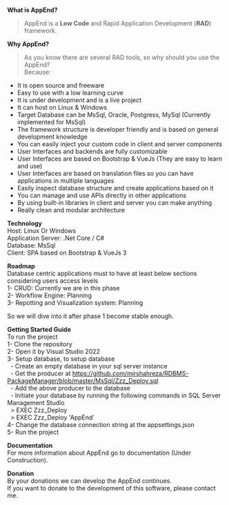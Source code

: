 **What is AppEnd?**
> AppEnd is a **Low Code** and Rapid Application Development (**RAD**) framework.  

**Why AppEnd?**
>As you know there are several RAD tools, so why should you use the AppEnd?  
Because:
- It is open source and freeware
- Easy to use with a low learning curve
- It is under development and is a live project  
- It can host on Linux & Windows
- Target Database can be MsSql, Oracle, Postgress, MySql (Currently implemented for MsSql)
- The framework structure is developer friendly and is based on general development knowledge
- You can easily inject your custom code in client and server components
- User Interfaces and backends are fully customizable
- User Interfaces are based on Bootstrap & VueJs (They are easy to learn and use)  
- User Interfaces are based on translation files so you can have applications in multiple languages  
- Easily inspect database structure and create applications based on it  
- You can manage and use APIs directly in other applications  
- By using built-in libraries in client and server you can make anything  
- Really clean and modular architecture

**Technology**  
Host: Linux Or Windows  
Application Server: .Net Core / C#  
Database: MsSql  
Client: SPA based on Bootstrap & VueJs 3  

**Roadmap**  
Database centric applications must to have at least below sections considering users access levels  
1- CRUD: Currently we are in this phase  
2- Workflow Engine: Planning  
3- Repotting and Visualization system: Planning  

So we will dive into it after phase 1 become stable enough.

**Getting Started Guide**  
To run the project  
1- Clone the repository  
2- Open it by Visual Studio 2022  
3- Setup database, to setup database  
&nbsp;&nbsp;- Create an empty database in your sql server instance  
&nbsp;&nbsp;- Get the producer at https://github.com/mirshahreza/RDBMS-PackageManager/blob/master/MsSql/Zzz_Deploy.sql  
&nbsp;&nbsp;- Add the above producer to the database  
&nbsp;&nbsp;- Initiate your database by running the following commands in SQL Server Management Studio  
&nbsp;&nbsp;> EXEC Zzz_Deploy  
&nbsp;&nbsp;> EXEC Zzz_Deploy 'AppEnd'  
4- Change the database connection string at the appsettings.json  
5- Run the project  

**Documentation**  
For more information about AppEnd go to documentation (Under Construction).

**Donation**  
By your donations we can develop the AppEnd continues.  
If you want to donate to the development of this software, please contact me.  





